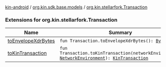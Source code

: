 [kin-android](../../index.md) / [org.kin.sdk.base.models](../index.md) / [org.kin.stellarfork.Transaction](./index.md)

### Extensions for org.kin.stellarfork.Transaction

| Name | Summary |
|---|---|
| [toEnvelopeXdrBytes](to-envelope-xdr-bytes.md) | `fun Transaction.toEnvelopeXdrBytes(): `[`ByteArray`](https://kotlinlang.org/api/latest/jvm/stdlib/kotlin/-byte-array/index.html) |
| [toKinTransaction](to-kin-transaction.md) | `fun Transaction.toKinTransaction(networkEnvironment: `[`NetworkEnvironment`](../../org.kin.sdk.base.stellar.models/-network-environment/index.md)`): `[`KinTransaction`](../../org.kin.sdk.base.stellar.models/-kin-transaction/index.md) |
